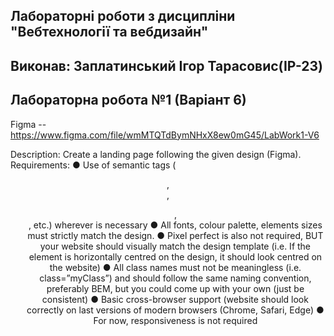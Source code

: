 ## Лабораторні роботи з дисципліни "Вебтехнології та вебдизайн"

## Виконав: Заплатинський Ігор Тарасовис(ІР-23)
## Лабораторна робота №1 (Варіант 6)

Figma -- https://www.figma.com/file/wmMTQTdBymNHxX8ew0mG45/LabWork1-V6

Description: Create a landing page following the given design (Figma).
Requirements:
● Use of semantic tags (<header>, <nav>, <ul>, <footer>, etc.) 
wherever is necessary
● All fonts, colour palette, elements sizes must strictly match the 
design.
● Pixel perfect is also not required, BUT your website should visually 
match the design template (i.e. If the element is horizontally centred 
on the design, it should look centred on the website)
● All class names must not be meaningless (i.e. class=”myClass”) and
should follow the same naming convention, preferably BEM, but 
you could come up with your own (just be consistent)
● Basic cross-browser support (website should look correctly on last 
versions of modern browsers (Chrome, Safari, Edge)
● For now, responsiveness is not required